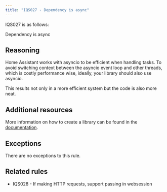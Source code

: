 ```yaml
---
title: "IQS027 - Dependency is async"
---
```


IQS027 is as follows:

Dependency is async

## Reasoning

Home Assistant works with asyncio to be efficient when handling tasks.
To avoid switching context between the asyncio event loop and other threads, which is costly performance wise, ideally, your library should also use asyncio.

This results not only in a more efficient system but the code is also more neat.

## Additional resources

More information on how to create a library can be found in the [documentation](../../../api_lib_index).

## Exceptions

There are no exceptions to this rule.

## Related rules

- IQS028 - If making HTTP requests, support passing in websession